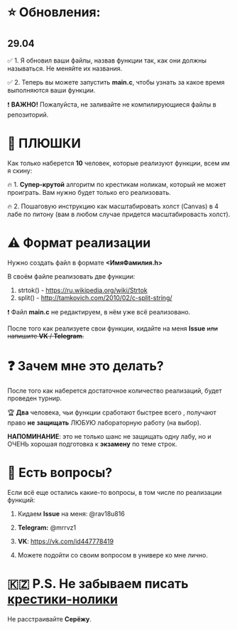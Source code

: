 # ⭐ Обновления:
## 29.04 
✅ 1. Я обновил ваши файлы, назвав функции так, как они должны называться. Не меняйте их названия.

✅ 2. Теперь вы можете запустить __main.c__, чтобы узнать за какое время выполняются ваши функции.

❗ __ВАЖНО!__ Пожалуйста, не заливайте не компилирующиеся файлы в репозиторий.

# 🍒 ПЛЮШКИ
Как только наберется __10__ человек, которые реализуют функции, всем им я скину:

🔥 1. __Супер-крутой__ алгоритм по крестикам ноликам, который не может проиграть. Вам нужно будет только его реализовать. 

🔥 2. Пошаговую инструкцию как масштабировать холст (Canvas) в 4 лабе по питону (вам в любом случае придется масштабировасть холст). 

# ⚠ Формат реализации
Нужно создать файл в формате __<ИмяФамилия.h>__

В своём файле реализовать две функции:

1. strtok() - https://ru.wikipedia.org/wiki/Strtok
2. split() - http://tamkovich.com/2010/02/c-split-string/

❗ Файл __main.c__ не редактируем, в нём уже всё реализовано. 

После того как реализуете свои функции, кидайте на меня __Issue__ ~~или напишите __VK__ / __Telegram__.~~

# ❓ Зачем мне это делать?
После того как наберется достаточное количество реализаций, будет проведен турнир.

🏆 __Два__ человека, чьи функции сработают быстрее всего , получают право __не__ __защищать__ ЛЮБУЮ лабораторную работу (на выбор).

__НАПОМИНАНИЕ__: это не только шанс не защищать одну лабу, но и ОЧЕНЬ хорошая подготовка к __экзамену__ по теме строк.

# 💬 Есть вопросы?

Если всё еще остались какие-то вопросы, в том числе по реализации функций:

1. Кидаем __Issue__  на меня: @rav18u816

2. __Telegram:__ @mrrvz1

3. __VK__: https://vk.com/id447778419

4. Можете подойти со своим вопросом в универе ко мне лично.

# 🇰🇿 P.S. Не забываем писать [крестики-нолики](https://git.iu7.bmstu.ru/aolenev/iu7-cprog-sems-2019-aolenev/tree/master/XOgame)
Не расстраивайте __Серёжу__.

